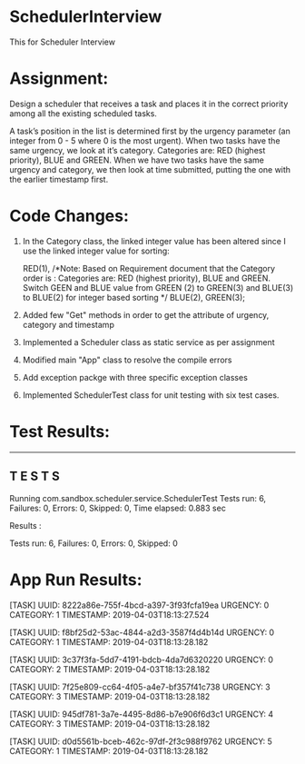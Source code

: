 # SchedulerInterview
This for Scheduler Interview

# Assignment:

Design a scheduler that receives a task and places it in the correct priority among all the existing scheduled tasks. 

A task’s position in the list is determined first by the urgency parameter (an integer from 0 - 5 where 0 is the most urgent). When two tasks have the same urgency, we look at it’s category. Categories are: RED (highest priority), BLUE and GREEN. When we have two tasks have the same urgency and category, we then look at time submitted, putting the one with the earlier timestamp first. 


# Code Changes:

1) In the Category class, the linked integer value has been altered since I use the linked integer value for sorting:

   RED(1),
    /*Note:  Based on Requirement document that the Category order is :
        Categories are: RED (highest priority), BLUE and GREEN.
        Switch GEEN and BLUE value from GREEN (2) to GREEN(3) and BLUE(3) to BLUE(2)
        for integer based sorting
    */
    BLUE(2),
    GREEN(3);

2) Added few "Get" methods in order to get the attribute of urgency, category and timestamp
3) Implemented a Scheduler class as static service as per assignment
4) Modified main "App" class to resolve the compile errors
5) Add exception packge with three specific exception classes
6) Implemented SchedulerTest class for unit testing with six test cases.

# Test Results:

-------------------------------------------------------
 T E S T S
-------------------------------------------------------
Running com.sandbox.scheduler.service.SchedulerTest
Tests run: 6, Failures: 0, Errors: 0, Skipped: 0, Time elapsed: 0.883 sec

Results :

Tests run: 6, Failures: 0, Errors: 0, Skipped: 0

# App Run Results:

 [TASK] UUID: 8222a86e-755f-4bcd-a397-3f93fcfa19ea URGENCY: 0 CATEGORY: 1 TIMESTAMP: 2019-04-03T18:13:27.524

 [TASK] UUID: f8bf25d2-53ac-4844-a2d3-3587f4d4b14d URGENCY: 0 CATEGORY: 1 TIMESTAMP: 2019-04-03T18:13:28.182

 [TASK] UUID: 3c37f3fa-5dd7-4191-bdcb-4da7d6320220 URGENCY: 0 CATEGORY: 2 TIMESTAMP: 2019-04-03T18:13:28.182

 [TASK] UUID: 7f25e809-cc64-4f05-a4e7-bf357f41c738 URGENCY: 3 CATEGORY: 3 TIMESTAMP: 2019-04-03T18:13:28.182

 [TASK] UUID: 945df781-3a7e-4495-8d86-b7e906f6d3c1 URGENCY: 4 CATEGORY: 3 TIMESTAMP: 2019-04-03T18:13:28.182

 [TASK] UUID: d0d5561b-bceb-462c-97df-2f3c988f9762 URGENCY: 5 CATEGORY: 1 TIMESTAMP: 2019-04-03T18:13:28.182




